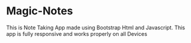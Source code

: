 # Magic-Notes
This is Note Taking App made using Bootstrap Html and Javascript. This app is fully responsive and works properly on all Devices
